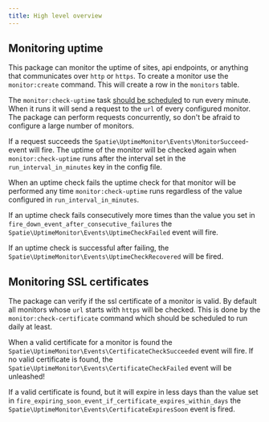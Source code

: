 ```yaml
---
title: High level overview
---
```


## Monitoring uptime

This package can monitor the uptime of sites, api endpoints, or anything that communicates over `http` or `https`. To create a monitor use the `monitor:create` command. This will create a row in the `monitors`  table. 

The `monitor:check-uptime` task [should be scheduled](https://docs.spatie.be/laravel-uptime-monitor/v1/installation-and-setup#scheduling) to run every minute. When it runs it will send a request to the `url` of every configured monitor. The package can perform requests concurrently, so don't be afraid to configure a large number of monitors.

If a request succeeds the `Spatie\UptimeMonitor\Events\MonitorSucceed`-event will fire. The uptime of the monitor will be checked again when `monitor:check-uptime` runs after the interval set in the `run_interval_in_minutes` key in the config file.

When an uptime check fails the uptime check for that monitor will be performed any time `monitor:check-uptime` runs regardless of the value configured in `run_interval_in_minutes`.

If an uptime check fails consecutively more times than the value you set in `fire_down_event_after_consecutive_failures` the `Spatie\UptimeMonitor\Events\UptimeCheckFailed` event will fire. 

If an uptime check is successful after failing, the `Spatie\UptimeMonitor\Events\UptimeCheckRecovered` will be fired.

## Monitoring SSL certificates

The package can verify if the ssl certificate of a monitor is valid. By default all monitors whose `url` starts with `https` will be checked. This is done by the `monitor:check-certificate` command which should be scheduled to run daily at least. 

When a valid certificate for a monitor is found the `Spatie\UptimeMonitor\Events\CertificateCheckSucceeded` event will fire. If no valid certificate is found, the `Spatie\UptimeMonitor\Events\CertificateCheckFailed` event will be unleashed!
 
If a valid certificate is found, but it will expire in less days than the value set in `fire_expiring_soon_event_if_certificate_expires_within_days` the `Spatie\UptimeMonitor\Events\CertificateExpiresSoon` event is fired.
